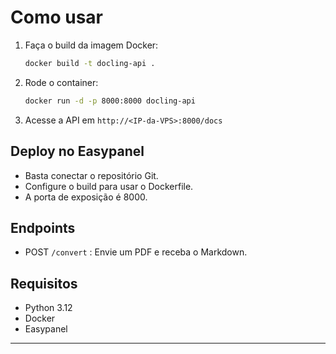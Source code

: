 
# Como usar

1. Faça o build da imagem Docker:
   ```bash
   docker build -t docling-api .
   ```
2. Rode o container:
   ```bash
   docker run -d -p 8000:8000 docling-api
   ```
3. Acesse a API em `http://<IP-da-VPS>:8000/docs`

## Deploy no Easypanel

- Basta conectar o repositório Git.
- Configure o build para usar o Dockerfile.
- A porta de exposição é 8000.

## Endpoints

- POST `/convert` : Envie um PDF e receba o Markdown.

## Requisitos

- Python 3.12
- Docker
- Easypanel

---
